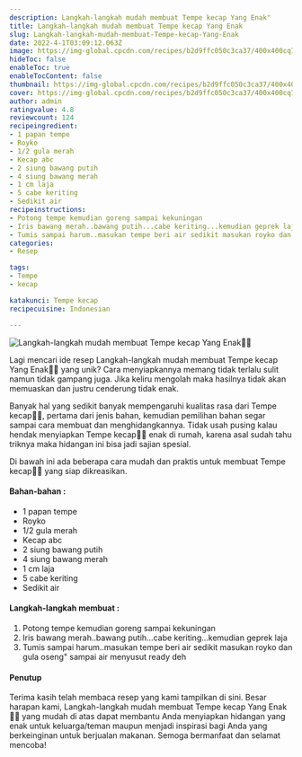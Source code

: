 ```yaml
---
description: Langkah-langkah mudah membuat Tempe kecap Yang Enak"
title: Langkah-langkah mudah membuat Tempe kecap Yang Enak
slug: Langkah-langkah-mudah-membuat-Tempe-kecap-Yang-Enak
date: 2022-4-1T03:09:12.063Z
image: https://img-global.cpcdn.com/recipes/b2d9ffc050c3ca37/400x400cq70/photo.jpg
hideToc: false
enableToc: true
enableTocContent: false
thumbnail: https://img-global.cpcdn.com/recipes/b2d9ffc050c3ca37/400x400cq70/photo.jpg
cover: https://img-global.cpcdn.com/recipes/b2d9ffc050c3ca37/400x400cq70/photo.jpg
author: admin
ratingvalue: 4.8
reviewcount: 124
recipeingredient:
- 1 papan tempe
- Royko
- 1/2 gula merah
- Kecap abc
- 2 siung bawang putih
- 4 siung bawang merah
- 1 cm laja
- 5 cabe keriting
- Sedikit air
recipeinstructions:
- Potong tempe kemudian goreng sampai kekuningan
- Iris bawang merah..bawang putih...cabe keriting...kemudian geprek laja
- Tumis sampai harum..masukan tempe beri air sedikit masukan royko dan gula oseng" sampai air menyusut ready deh
categories:
- Resep

tags:
- Tempe
- kecap

katakunci: Tempe kecap
recipecuisine: Indonesian

---
```


![Langkah-langkah mudah membuat Tempe kecap Yang Enak👩‍🍳](https://img-global.cpcdn.com/recipes/b2d9ffc050c3ca37/400x400cq70/photo.jpg)

Lagi mencari ide resep Langkah-langkah mudah membuat Tempe kecap Yang Enak👩‍🍳 yang unik? Cara menyiapkannya memang tidak terlalu sulit namun tidak gampang juga. Jika keliru mengolah maka hasilnya tidak akan memuaskan dan justru cenderung tidak enak.

Banyak hal yang sedikit banyak mempengaruhi kualitas rasa dari Tempe kecap👩‍🍳, pertama dari jenis bahan, kemudian pemilihan bahan segar sampai cara membuat dan menghidangkannya. Tidak usah pusing kalau hendak menyiapkan Tempe kecap👩‍🍳 enak di rumah, karena asal sudah tahu triknya maka hidangan ini bisa jadi sajian spesial.

Di bawah ini ada beberapa cara mudah dan praktis untuk membuat Tempe kecap👩‍🍳 yang siap dikreasikan.

<!--inarticleads1-->

#### Bahan-bahan :

- 1 papan tempe
- Royko
- 1/2 gula merah
- Kecap abc
- 2 siung bawang putih
- 4 siung bawang merah
- 1 cm laja
- 5 cabe keriting
- Sedikit air

<!--inarticleads2-->

#### Langkah-langkah membuat :

1. Potong tempe kemudian goreng sampai kekuningan
1. Iris bawang merah..bawang putih...cabe keriting...kemudian geprek laja
1. Tumis sampai harum..masukan tempe beri air sedikit masukan royko dan gula oseng" sampai air menyusut ready deh

#### Penutup

Terima kasih telah membaca resep yang kami tampilkan di sini. Besar harapan kami, Langkah-langkah mudah membuat Tempe kecap Yang Enak👩‍🍳 yang mudah di atas dapat membantu Anda menyiapkan hidangan yang enak untuk keluarga/teman maupun menjadi inspirasi bagi Anda yang berkeinginan untuk berjualan makanan. Semoga bermanfaat dan selamat mencoba!